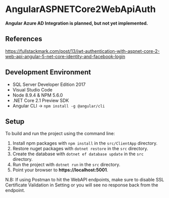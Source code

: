 # AngularASPNETCore2WebApiAuth

**Angular Azure AD Integration is planned, but not yet implemented.**

## References
https://fullstackmark.com/post/13/jwt-authentication-with-aspnet-core-2-web-api-angular-5-net-core-identity-and-facebook-login

## Development Environment
- SQL Server Developer Edition 2017
- Visual Studio Code
- Node 8.9.4 & NPM 5.6.0
- .NET Core 2.1 Preview SDK
- Angular CLI -> `npm install -g @angular/cli`

## Setup
To build and run the project using the command line:
1. Install npm packages with `npm install` in the `src/ClientApp` directory.
2. Restore nuget packages with `dotnet restore` in the `src` directory.
3. Create the database with `dotnet ef database update` in the `src` directory.
4. Run the project with `dotnet run` in the `src` directory.
5. Point your browser to **https://localhost:5001**.

N.B: If using Postman to hit the WebAPI endpoints, make sure to disable SSL Certificate Validation in Setting or you will see no response back from the endpoint.
